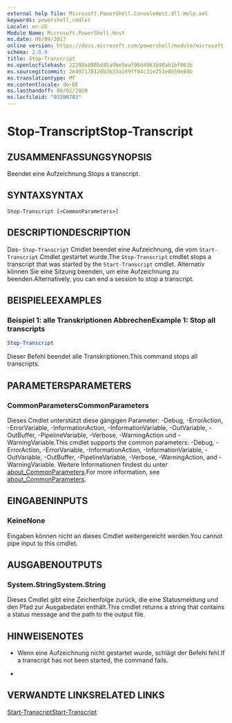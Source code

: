 ```yaml
---
external help file: Microsoft.PowerShell.ConsoleHost.dll-Help.xml
keywords: powershell,cmdlet
Locale: en-US
Module Name: Microsoft.PowerShell.Host
ms.date: 06/09/2017
online version: https://docs.microsoft.com/powershell/module/microsoft.powershell.host/stop-transcript?view=powershell-5.1&WT.mc_id=ps-gethelp
schema: 2.0.0
title: Stop-Transcript
ms.openlocfilehash: 22298a898bd45a9be5eaf98d4963b98ab1bf063b
ms.sourcegitcommit: 2e497178126b2b33a169ff04c31e251e0b59e89b
ms.translationtype: MT
ms.contentlocale: de-DE
ms.lasthandoff: 06/02/2020
ms.locfileid: "93200783"
---
```

# <span data-ttu-id="69b9b-103">Stop-Transcript</span><span class="sxs-lookup"><span data-stu-id="69b9b-103">Stop-Transcript</span></span>

## <span data-ttu-id="69b9b-104">ZUSAMMENFASSUNG</span><span class="sxs-lookup"><span data-stu-id="69b9b-104">SYNOPSIS</span></span>
<span data-ttu-id="69b9b-105">Beendet eine Aufzeichnung.</span><span class="sxs-lookup"><span data-stu-id="69b9b-105">Stops a transcript.</span></span>

## <span data-ttu-id="69b9b-106">SYNTAX</span><span class="sxs-lookup"><span data-stu-id="69b9b-106">SYNTAX</span></span>

```
Stop-Transcript [<CommonParameters>]
```

## <span data-ttu-id="69b9b-107">DESCRIPTION</span><span class="sxs-lookup"><span data-stu-id="69b9b-107">DESCRIPTION</span></span>
<span data-ttu-id="69b9b-108">Das- `Stop-Transcript` Cmdlet beendet eine Aufzeichnung, die vom `Start-Transcript` Cmdlet gestartet wurde.</span><span class="sxs-lookup"><span data-stu-id="69b9b-108">The `Stop-Transcript` cmdlet stops a transcript that was started by the `Start-Transcript` cmdlet.</span></span>
<span data-ttu-id="69b9b-109">Alternativ können Sie eine Sitzung beenden, um eine Aufzeichnung zu beenden.</span><span class="sxs-lookup"><span data-stu-id="69b9b-109">Alternatively, you can end a session to stop a transcript.</span></span>

## <span data-ttu-id="69b9b-110">BEISPIELE</span><span class="sxs-lookup"><span data-stu-id="69b9b-110">EXAMPLES</span></span>

### <span data-ttu-id="69b9b-111">Beispiel 1: alle Transkriptionen Abbrechen</span><span class="sxs-lookup"><span data-stu-id="69b9b-111">Example 1: Stop all transcripts</span></span>

```powershell
Stop-Transcript
```

<span data-ttu-id="69b9b-112">Dieser Befehl beendet alle Transkriptionen.</span><span class="sxs-lookup"><span data-stu-id="69b9b-112">This command stops all transcripts.</span></span>

## <span data-ttu-id="69b9b-113">PARAMETERS</span><span class="sxs-lookup"><span data-stu-id="69b9b-113">PARAMETERS</span></span>

### <span data-ttu-id="69b9b-114">CommonParameters</span><span class="sxs-lookup"><span data-stu-id="69b9b-114">CommonParameters</span></span>
<span data-ttu-id="69b9b-115">Dieses Cmdlet unterstützt diese gängigen Parameter: -Debug, -ErrorAction, -ErrorVariable, -InformationAction, -InformationVariable, -OutVariable, -OutBuffer, -PipelineVariable, -Verbose, -WarningAction und -WarningVariable.</span><span class="sxs-lookup"><span data-stu-id="69b9b-115">This cmdlet supports the common parameters: -Debug, -ErrorAction, -ErrorVariable, -InformationAction, -InformationVariable, -OutVariable, -OutBuffer, -PipelineVariable, -Verbose, -WarningAction, and -WarningVariable.</span></span> <span data-ttu-id="69b9b-116">Weitere Informationen findest du unter [about_CommonParameters](https://go.microsoft.com/fwlink/?LinkID=113216).</span><span class="sxs-lookup"><span data-stu-id="69b9b-116">For more information, see [about_CommonParameters](https://go.microsoft.com/fwlink/?LinkID=113216).</span></span>

## <span data-ttu-id="69b9b-117">EINGABEN</span><span class="sxs-lookup"><span data-stu-id="69b9b-117">INPUTS</span></span>

### <span data-ttu-id="69b9b-118">Keine</span><span class="sxs-lookup"><span data-stu-id="69b9b-118">None</span></span>
<span data-ttu-id="69b9b-119">Eingaben können nicht an dieses Cmdlet weitergereicht werden.</span><span class="sxs-lookup"><span data-stu-id="69b9b-119">You cannot pipe input to this cmdlet.</span></span>

## <span data-ttu-id="69b9b-120">AUSGABEN</span><span class="sxs-lookup"><span data-stu-id="69b9b-120">OUTPUTS</span></span>

### <span data-ttu-id="69b9b-121">System.String</span><span class="sxs-lookup"><span data-stu-id="69b9b-121">System.String</span></span>
<span data-ttu-id="69b9b-122">Dieses Cmdlet gibt eine Zeichenfolge zurück, die eine Statusmeldung und den Pfad zur Ausgabedatei enthält.</span><span class="sxs-lookup"><span data-stu-id="69b9b-122">This cmdlet returns a string that contains a status message and the path to the output file.</span></span>

## <span data-ttu-id="69b9b-123">HINWEISE</span><span class="sxs-lookup"><span data-stu-id="69b9b-123">NOTES</span></span>

* <span data-ttu-id="69b9b-124">Wenn eine Aufzeichnung nicht gestartet wurde, schlägt der Befehl fehl.</span><span class="sxs-lookup"><span data-stu-id="69b9b-124">If a transcript has not been started, the command fails.</span></span>

*

## <span data-ttu-id="69b9b-125">VERWANDTE LINKS</span><span class="sxs-lookup"><span data-stu-id="69b9b-125">RELATED LINKS</span></span>

[<span data-ttu-id="69b9b-126">Start-Transcript</span><span class="sxs-lookup"><span data-stu-id="69b9b-126">Start-Transcript</span></span>](Start-Transcript.md)

